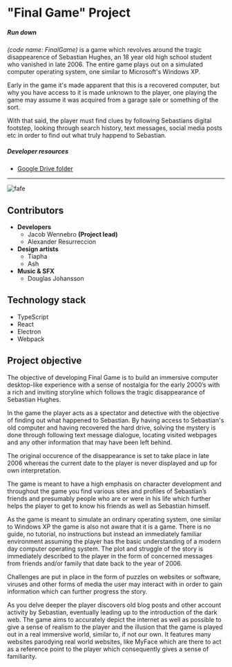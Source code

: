 # \"Final Game\" Project
##### Run down
*(code name: FinalGame)* is a game which revolves around the tragic disappearence of Sebastian Hughes, an 18 year old high school student who vanished in late 2006. The entire game plays out on a simulated computer operating system, one similar to Microsoft\'s Windows XP.

Early in the game it\'s made apparent that this is a recovered computer, but why you have access to it is made unknown to the player, one playing the game may assume it was acquired from a garage sale or something of the sort.

With that said, the player must find clues by following Sebastians digital footstep, looking through search history, text messages, social media posts etc in order to find out what truly happend to Sebastian.

##### Developer resources
* [Google Drive folder](https://drive.google.com/drive/folders/1af4BDSZ342vcDj-ZePUC9CcEOGQCoPeM?usp=sharing)
- - - -
![fafe](https://i.imgur.com/XFK9SOC.gif)

## Contributors

* **Developers**
	* Jacob Wennebro **(Project lead)**
	* Alexander Resurreccion
* **Design artists**
	* Tiapha
	* Ash
* **Music & SFX**
	* Douglas Johansson

## Technology stack
* TypeScript
* React
* Electron
* Webpack

## Project objective
The objective of developing Final Game is to build an immersive computer desktop-like experience with a sense of nostalgia for the early 2000’s with a rich and inviting storyline which follows the tragic disappearance of Sebastian Hughes.

In the game the player acts as a spectator and detective with the objective of finding out what happened to Sebastian. By having access to Sebastian's old computer and having recovered the hard drive, solving the mystery is done through following text message dialogue, locating visited webpages and any other information that may have been left behind.

The original occurence of the disappearance is set to take place in late 2006 whereas the current date to the player is never displayed and up for own interpretation.

The game is meant to have a high emphasis on character development and throughout the game you find various sites and profiles of Sebastian’s friends and presumably people who are or were in his life which further helps the player to get to know his friends as well as Sebastian himself.

As the game is meant to simulate an ordinary operating system, one similar to Windows XP the game is also not aware that it is a game. There is no guide, no tutorial, no instructions but instead an immediately familiar environment assuming the player has the basic understanding of a modern day computer operating system. The plot and struggle of the story is immediately described to the player in the form of concerned messages from friends and/or family that date back to the year of 2006.

Challenges are put in place in the form of puzzles on websites or software, viruses and other forms of media the user may interact with in order to gain information which can further progress the story.

As you delve deeper the player discovers old blog posts and other account activity by Sebastian, eventually leading up to the introduction of the dark web. The game aims to accurately depict the internet as well as possible to give a sense of realism to the player and the illusion that the game is played out in a real immersive world, similar to, if not our own. It features many websites parodying real world websites, like MyFace which are there to act as a reference point to the player which consequently gives a sense of familiarity.

